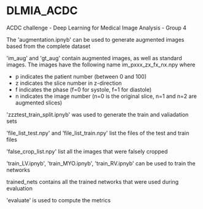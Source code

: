 # DLMIA_ACDC
ACDC challenge - Deep Learning for Medical Image Analysis - Group 4

The 'augmentation.ipnyb' can be used to generate augmented images based from the complete dataset

'im_aug' and 'gt_aug' contain augmented images, as well as standard images.
The images have the following name im_pxxx_zx_fx_nx.npy where
- p indicates the patient number (between 0 and 100)
- z indicates the slice number in z-direction
- f indicates the phase (f=0 for systole, f=1 for diastole)
- n indicates the image number (n=0 is the original slice, n=1 and n=2 are augmented slices)

'zzztest_train_split.ipnyb' was used to generate the train and valiadation sets

'file_list_test.npy' and 'file_list_train.npy' list the files of the test and train files

'false_crop_list.npy' list all the images that were falsely cropped

'train_LV.ipnyb', 'train_MYO.ipnyb', 'train_RV.ipnyb' can be used to train the networks

trained_nets contains all the trained networks that were used during evaluation

'evaluate' is used to compute the metrics
